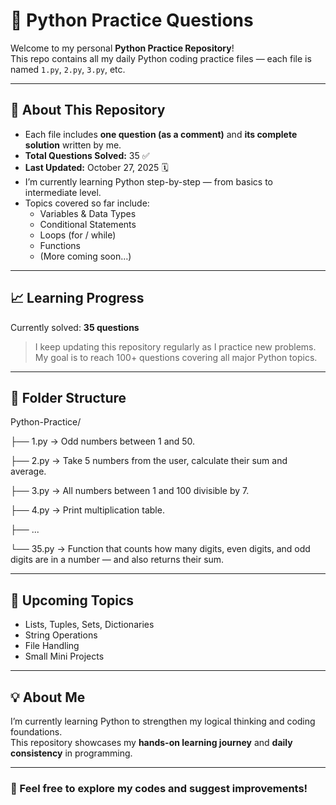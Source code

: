 # 🐍 Python Practice Questions

Welcome to my personal **Python Practice Repository**!  
This repo contains all my daily Python coding practice files — each file is named `1.py`, `2.py`, `3.py`, etc.

---

## 📘 About This Repository
- Each file includes **one question (as a comment)** and **its complete solution** written by me.
- **Total Questions Solved:** 35 ✅  
- **Last Updated:** October 27, 2025 🗓️ 
- I’m currently learning Python step-by-step — from basics to intermediate level.  
- Topics covered so far include:
  - Variables & Data Types  
  - Conditional Statements  
  - Loops (for / while)  
  - Functions  
  - (More coming soon…)

---

## 📈 Learning Progress
Currently solved: **35 questions**  
> I keep updating this repository regularly as I practice new problems.  
> My goal is to reach 100+ questions covering all major Python topics.

---

## 🧩 Folder Structure
Python-Practice/

├── 1.py        →  Odd numbers between 1 and 50.    

├── 2.py        →  Take 5 numbers from the user, calculate their sum and average.

├── 3.py        →  All numbers between 1 and 100 divisible by 7. 

├── 4.py        →  Print multiplication table. 

├── ...  

└── 35.py       →  Function that counts how many digits, even digits, and odd digits are in a number — and also returns their sum.




---

## 🚀 Upcoming Topics
- Lists, Tuples, Sets, Dictionaries  
- String Operations  
- File Handling  
- Small Mini Projects

---

## 💡 About Me
I’m currently learning Python to strengthen my logical thinking and coding foundations.  
This repository showcases my **hands-on learning journey** and **daily consistency** in programming.

---

### 🌟 Feel free to explore my codes and suggest improvements!



